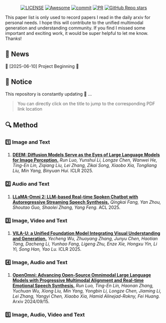 
<div align="center">
   
[![LICENSE](https://img.shields.io/github/license/October2001/Awesome-KV-Cache-Compression)](https://github.com/RainBowLuoCS/Awesome-Unified-Multimodal-Understanding-and-Generation/blob/main/LICENSE)
[![Awesome](https://cdn.rawgit.com/sindresorhus/awesome/d7305f38d29fed78fa85652e3a63e154dd8e8829/media/badge.svg)](https://github.com/sindresorhus/awesome)
[![commit](https://img.shields.io/github/last-commit/RainBowLuoCS/Awesome-Unified-Multimodal-Understanding-and-Generation?color=blue)](https://github.com/RainBowLuoCS/Awesome-Unified-Multimodal-Understanding-and-Generation/commits/main)
[![PR](https://img.shields.io/badge/PRs-Welcome-red)](https://github.com/RainBowLuoCS/Awesome-Unified-Multimodal-Understanding-and-Generation/pulls)
[![GitHub Repo stars](https://img.shields.io/github/stars/RainBowLuoCS/Awesome-Unified-Multimodal-Understanding-and-Generation)](https://github.com/RainBowLuoCS/Awesome-Unified-Multimodal-Understanding-and-Generation)

</div>

This paper list is only used to record papers I read in the daily arxiv for personal needs. I hope this will contribute to the unified multimodal generation and understanding community. If you find I missed some important and exciting work, it would be super helpful to let me know. Thanks!

## 📢 News
🎉 [2025-06-10] Project Beginning 🥳

## 📜 Notice

This repository is constantly updating 🤗 ...
> You can directly click on the title to jump to the corresponding PDF link location

## 🔍 Method

### 1️⃣ Image and Text

1. [**DEEM: Diffusion Models Serve as the Eyes of Large Language Models for Image Perception.**](https://arxiv.org/abs/2405.15232) *Run Luo, Yunshui Li, Longze Chen, Wanwei He, Ting-En Lin, Ziqiang Liu, Lei Zhang, Zikai Song, Xiaobo Xia, Tongliang Liu, Min Yang, Binyuan Hui.* ICLR 2025. 


### 2️⃣ Audio and Text

1. [**LLaMA-Omni 2: LLM-based Real-time Spoken Chatbot with Autoregressive Streaming Speech Synthesis.**](https://arxiv.org/abs/2505.02625) *Qingkai Fang, Yan Zhou, Shoutao Guo, Shaolei Zhang, Yang Feng.* ACL 2025. 


### 3️⃣ Image, Video and Text

1. [**VILA-U: a Unified Foundation Model Integrating Visual Understanding and Generation.**](https://arxiv.org/abs/2409.04429) *Yecheng Wu, Zhuoyang Zhang, Junyu Chen, Haotian Tang, Dacheng Li, Yunhao Fang, Ligeng Zhu, Enze Xie, Hongxu Yin, Li Yi, Song Han, Yao Lu.* ICLR 2025. 

### 4️⃣ Image, Audio and Text

1. [**OpenOmni: Advancing Open-Source Omnimodal Large Language Models with Progressive Multimodal Alignment and Real-time Emotional Speech Synthesis.**](https://arxiv.org/abs/2501.04561) *Run Luo, Ting-En Lin, Haonan Zhang, Yuchuan Wu, Xiong Liu, Min Yang, Yongbin Li, Longze Chen, Jiaming Li, Lei Zhang, Yangyi Chen, Xiaobo Xia, Hamid Alinejad-Rokny, Fei Huang.* Arxiv 2024/09/15. 

### 5️⃣ Image, Audio, Video and Text

